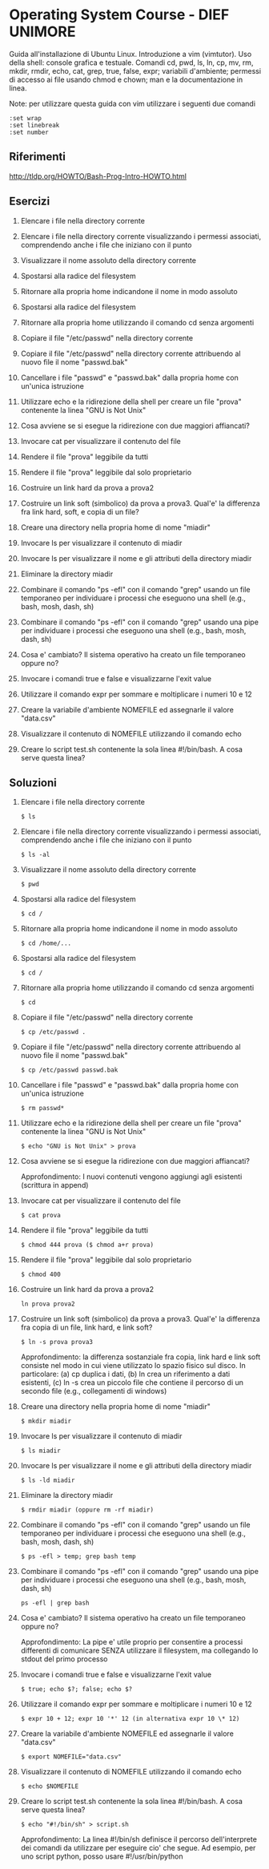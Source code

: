 # Operating System Course - DIEF UNIMORE #
Guida all'installazione di Ubuntu Linux. Introduzione a vim (vimtutor). Uso della shell: console grafica e testuale. Comandi cd, pwd, ls, ln, cp, mv, rm, mkdir, rmdir, echo, cat, grep, true, false, expr; variabili d'ambiente; permessi di accesso ai file usando chmod e chown; man e la documentazione in linea.

Note: per utilizzare questa guida con vim utilizzare i seguenti due comandi 
```
:set wrap 
:set linebreak
:set number
```

## Riferimenti ##
http://tldp.org/HOWTO/Bash-Prog-Intro-HOWTO.html

## Esercizi ##
01. Elencare i file nella directory corrente

02. Elencare i file nella directory corrente visualizzando i permessi associati, comprendendo anche i file che iniziano con il punto

03. Visualizzare il nome assoluto della directory corrente

04. Spostarsi alla radice del filesystem

05. Ritornare alla propria home indicandone il nome in modo assoluto

06. Spostarsi alla radice del filesystem

07. Ritornare alla propria home utilizzando il comando cd senza argomenti

08. Copiare il file "/etc/passwd" nella directory corrente

09. Copiare il file "/etc/passwd" nella directory corrente attribuendo al nuovo file il nome "passwd.bak"

10. Cancellare i file "passwd" e "passwd.bak" dalla propria home con un'unica istruzione

11. Utilizzare echo e la ridirezione della shell per creare un file "prova" contenente la linea "GNU is Not Unix" 

12. Cosa avviene se si esegue la ridirezione con due maggiori affiancati?

13. Invocare cat per visualizzare il contenuto del file

14. Rendere il file "prova" leggibile da tutti

15. Rendere il file "prova" leggibile dal solo proprietario

16. Costruire un link hard da prova a prova2

17. Costruire un link soft (simbolico) da prova a prova3. Qual'e' la differenza fra link hard, soft, e copia di un file?

18. Creare una directory nella propria home di nome "miadir"

19. Invocare ls per visualizzare il contenuto di miadir

20. Invocare ls per visualizzare il nome e gli attributi della directory miadir

21. Eliminare la directory miadir

22. Combinare il comando "ps -efl" con il comando "grep" usando un file temporaneo per individuare i processi che eseguono una shell (e.g., bash, mosh, dash, sh)

23. Combinare il comando "ps -efl" con il comando "grep" usando una pipe per individuare i processi che eseguono una shell (e.g., bash, mosh, dash, sh)

24. Cosa e' cambiato? Il sistema operativo ha creato un file temporaneo oppure no?

25. Invocare i comandi true e false e visualizzarne l'exit value

26. Utilizzare il comando expr per sommare e moltiplicare i numeri 10 e 12

27. Creare la variabile d'ambiente NOMEFILE ed assegnarle il valore "data.csv"

28. Visualizzare il contenuto di NOMEFILE utilizzando il comando echo

29. Creare lo script test.sh contenente la sola linea #!/bin/bash. A cosa serve questa linea?

## Soluzioni ##
01. Elencare i file nella directory corrente

	```
	$ ls
	```

02. Elencare i file nella directory corrente visualizzando i permessi associati, comprendendo anche i file che iniziano con il punto
	
	```
	$ ls -al
	```

03. Visualizzare il nome assoluto della directory corrente

	```
	$ pwd
	```

04. Spostarsi alla radice del filesystem

	```
	$ cd /
	```

05. Ritornare alla propria home indicandone il nome in modo assoluto

	```
	$ cd /home/...
	```

06. Spostarsi alla radice del filesystem

	```
	$ cd /
	```

07. Ritornare alla propria home utilizzando il comando cd senza argomenti

	```
	$ cd
	```

08. Copiare il file "/etc/passwd" nella directory corrente

	```
	$ cp /etc/passwd .
	```

09. Copiare il file "/etc/passwd" nella directory corrente attribuendo al nuovo file il nome "passwd.bak"

	```
	$ cp /etc/passwd passwd.bak
	```

10. Cancellare i file "passwd" e "passwd.bak" dalla propria home con un'unica istruzione
	
	```
	$ rm passwd*
	```

11. Utilizzare echo e la ridirezione della shell per creare un file "prova" contenente la linea "GNU is Not Unix" 
	
	```
	$ echo "GNU is Not Unix" > prova
	```

12. Cosa avviene se si esegue la ridirezione con due maggiori affiancati?

	Approfondimento: I nuovi contenuti vengono aggiungi agli esistenti (scrittura in append)

13. Invocare cat per visualizzare il contenuto del file

	```
	$ cat prova
	```

14. Rendere il file "prova" leggibile da tutti

	```
	$ chmod 444 prova ($ chmod a+r prova)
	```

15. Rendere il file "prova" leggibile dal solo proprietario

	```
	$ chmod 400 
	```

16. Costruire un link hard da prova a prova2

	```
	ln prova prova2
	```

17. Costruire un link soft (simbolico) da prova a prova3. Qual'e' la differenza fra copia di un file, link hard, e link soft?
	
	```
	$ ln -s prova prova3
	```
	
	Approfondimento: la differenza sostanziale fra copia, link hard e link soft consiste nel modo 
	in cui viene utilizzato lo spazio fisico sul disco. In particolare: (a) cp duplica i dati, (b) 
	ln crea un riferimento a dati esistenti, (c) ln -s crea un piccolo file che contiene il percorso 
	di un secondo file (e.g., collegamenti di windows)

18. Creare una directory nella propria home di nome "miadir"

	```
	$ mkdir miadir
	```

19. Invocare ls per visualizzare il contenuto di miadir

	```
	$ ls miadir
	```

20. Invocare ls per visualizzare il nome e gli attributi della directory miadir

	```
	$ ls -ld miadir
	```

21. Eliminare la directory miadir

	```
	$ rmdir miadir (oppure rm -rf miadir)
	```

22. Combinare il comando "ps -efl" con il comando "grep" usando un file temporaneo per individuare i processi che eseguono una shell (e.g., bash, mosh, dash, sh)

	```
	$ ps -efl > temp; grep bash temp 
	```

23. Combinare il comando "ps -efl" con il comando "grep" usando una pipe per individuare i processi che eseguono una shell (e.g., bash, mosh, dash, sh)

	```
	ps -efl | grep bash
	```

24. Cosa e' cambiato? Il sistema operativo ha creato un file temporaneo oppure no?

	Approfondimento: La pipe e' utile proprio per consentire a processi differenti di 
	comunicare SENZA utilizzare il filesystem, ma collegando lo stdout del primo processo 

25. Invocare i comandi true e false e visualizzarne l'exit value
	
	```
	$ true; echo $?; false; echo $?
	```

26. Utilizzare il comando expr per sommare e moltiplicare i numeri 10 e 12
	
	```
	$ expr 10 + 12; expr 10 '*' 12 (in alternativa expr 10 \* 12)
	```

27. Creare la variabile d'ambiente NOMEFILE ed assegnarle il valore "data.csv"
	
	```
	$ export NOMEFILE="data.csv"
	```

28. Visualizzare il contenuto di NOMEFILE utilizzando il comando echo

	```
	$ echo $NOMEFILE
	```

29. Creare lo script test.sh contenente la sola linea #!/bin/bash. A cosa serve questa linea?

	```
	$ echo "#!/bin/sh" > script.sh
	```

	Approfondimento: La linea #!/bin/sh definisce il percorso dell'interprete dei comandi 
	da utilizzare per eseguire cio' che segue. Ad esempio, per uno script python, posso 
	usare #!/usr/bin/python

